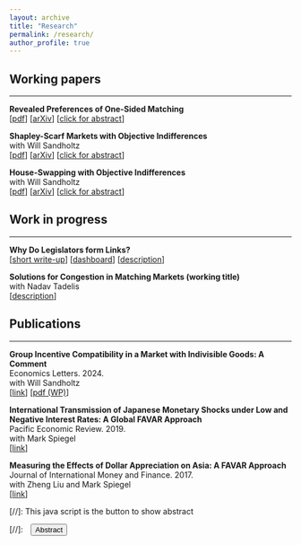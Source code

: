 ```yaml
---
layout: archive
title: "Research"
permalink: /research/
author_profile: true
---
```


## Working papers
---

**Revealed Preferences of One-Sided Matching**
<br>[[pdf](files/Tai_RevPrefOneSidedMatching.pdf)] 
[[arXiv](https://arxiv.org/abs/2210.14388)] 
[<a href="#/" onclick="visib('RevPref')">click for abstract</a>]

<div id="RevPref" style="display: none; text-align: justify; line-height: 1.2">
	This paper studies the testable implications of the core in an exchange economy when agents' preferences are unknown. Through a revealed preferences perspective, I build a model in which the core is testable. The setting a pure exchange economy with indivisible goods and unit demand. The key identifying assumption is that agents' preferences are solely determined by observable characteristics. The setting and assumption allow me to build on earlier results and obtain if and only if conditions for rationalizability of the observed allocation. These conditions are meaningful, intuitive, and tractable. Further, the results formally link together the core, competitive equilibrium, and Afriat's theorem. I also develop a method to estimate utility parameters from repeated observations of exchange economies; the setting is akin to Fox (2010). The allocation being in the core implies necessary moment inequalities, which I use to obtain partial identification.
<br><br/></div>

**Shapley-Scarf Markets with Objective Indifferences**
<br> with Will Sandholtz
<br>[[pdf](files/Tai_ShapleyScarfwObjIndiff.pdf)]
[[arXiv](https://arxiv.org/abs/2503.18144)]
[<a href="#/" onclick="visib('TTCcomm')">click for abstract</a>]

<div id="TTCcomm" style="display: none; text-align: justify; line-height: 1.2">
In many object allocation problems, some of the objects may effectively be indistinguishable from each other, such as with dorm rooms or school seats. In such cases, it is reasonable to assume that agents are indifferent between identical copies of the same object. We call this setting "objective indifferences." Top trading cycles (TTC) with fixed tie-breaking has been suggested and used in practice to deal with indifferences in object allocation problems. Under general indifferences, TTC with fixed tie-breaking is not Pareto efficient nor group strategy-proof. Furthermore, it may not select the core, even when it exists. Under objective indifferences, agents are always and only indifferent between copies of the same object. In this setting, TTC with fixed tie-breaking maintains Pareto efficiency, group strategy-proofness, and core selection. In fact, we present domain characterization results which together show that objective indifferences is the most general setting where TTC with fixed tie-breaking maintains these important properties.
<br><br/></div>



**House-Swapping with Objective Indifferences**
<br> with Will Sandholtz
<br>[[pdf](files/Tai_HouseSwapwObjIndiff.pdf)] 
[[arXiv](https://arxiv.org/abs/2306.09529)]
[<a href="#/" onclick="visib('ObjInd')">click for abstract</a>]

<div id="ObjInd" style="display: none; text-align: justify; line-height: 1.2">
	We study the classic house-swapping problem of Shapley and Scarf (1974) in a setting where agents may have "objective" indifferences, i.e., indifferences that are shared by all agents. In other words, if any one agent is indifferent between two houses, then all agents are indifferent between those two houses. The most direct interpretation is the presence of multiple copies of the same object. Our setting is a special case of the house-swapping problem with general indifferences. We derive a simple, easily interpretable algorithm that produces the unique strict core allocation of the house-swapping market, if it exists. Our algorithm runs in square-polynomial time, an improvement over the cubed time methods for the more general problem. 
<br><br/></div>



## Work in progress
---

**Why Do Legislators form Links?**
<br>
[[short write-up](files/Tai_senateNetworks.pdf)]
[[dashboard](https://taiandrew.github.io/senateNetwork/)]
[<a href="#/" onclick="visib('legislators')">description</a>]
<div id="legislators" style="display: none; text-align: justify; line-height: 1.2">
	We are analyzing network links in the House of Representatives via cosponsoring relationships.
<br><br/></div>

**Solutions for Congestion in Matching Markets (working title)**
<br>with Nadav Tadelis
<br>
[<a href="#/" onclick="visib('Congestion')">description</a>]

<div id="Congestion" style="display: none; text-align: justify; line-height: 1.2">
	We propose a novel modification of Deferred Acceptance where interviews are required to resolve preferences. Under restrictions on the mistakes in pre-interview rankings, an order of magnitude fewer interviews are required than the number of candidates. Simulations indicate the method's effectiveness, and we are establishing a theoretical justification.
<br><br/></div>




## Publications
---
**Group Incentive Compatibility in a Market with Indivisible Goods: A Comment** 
<br> Economics Letters. 2024.
<br> with Will Sandholtz
<br>[[link](https://doi.org/10.1016/j.econlet.2024.111938)] [[pdf (WP)](files/Tai_TTCGroupStratProof.pdf)]

**International Transmission of Japanese Monetary Shocks under Low and Negative Interest Rates: A Global FAVAR Approach** 
<br> Pacific Economic Review. 2019.
<br>with Mark Spiegel
<br>[[link](https://onlinelibrary.wiley.com/doi/10.1111/1468-0106.12252)]

**Measuring the Effects of Dollar Appreciation on Asia: A FAVAR Approach**
<br> Journal of International Money and Finance. 2017.
<br> with Zheng Liu and Mark Spiegel
<br>[[link](https://www.sciencedirect.com/science/article/abs/pii/S0261560617300451?via%3Dihub)]




[//]: This java script is the button to show abstract
 <script>
  function visib(id) {
   var x = document.getElementById(id);
   if (x.style.display === "block") {
     x.style.display = "none";
   } else {
     x.style.display = "block";
   }
 }
 </script>

 [//]:&emsp;<button onclick="visib('polariz')" class="btn btn--inverse btn--small">Abstract</button>


